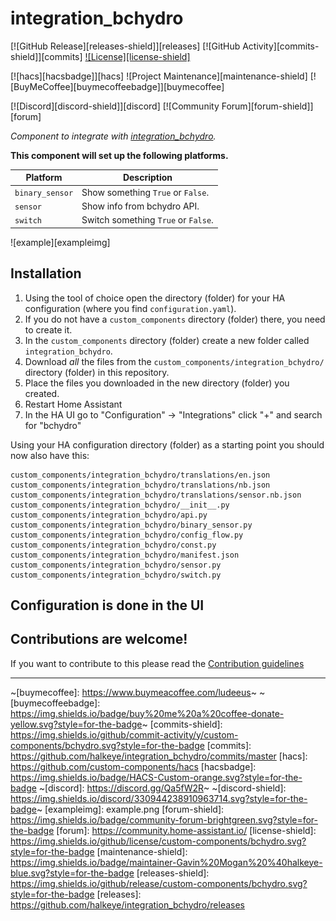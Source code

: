 # integration_bchydro

[![GitHub Release][releases-shield]][releases]
[![GitHub Activity][commits-shield]][commits]
[![License][license-shield]](LICENSE)

[![hacs][hacsbadge]][hacs]
![Project Maintenance][maintenance-shield]
[![BuyMeCoffee][buymecoffeebadge]][buymecoffee]

[![Discord][discord-shield]][discord]
[![Community Forum][forum-shield]][forum]

_Component to integrate with [integration_bchydro][integration_bchydro]._

**This component will set up the following platforms.**

Platform | Description
-- | --
`binary_sensor` | Show something `True` or `False`.
`sensor` | Show info from bchydro API.
`switch` | Switch something `True` or `False`.

![example][exampleimg]

## Installation

1. Using the tool of choice open the directory (folder) for your HA configuration (where you find `configuration.yaml`).
2. If you do not have a `custom_components` directory (folder) there, you need to create it.
3. In the `custom_components` directory (folder) create a new folder called `integration_bchydro`.
4. Download _all_ the files from the `custom_components/integration_bchydro/` directory (folder) in this repository.
5. Place the files you downloaded in the new directory (folder) you created.
6. Restart Home Assistant
7. In the HA UI go to "Configuration" -> "Integrations" click "+" and search for "bchydro"

Using your HA configuration directory (folder) as a starting point you should now also have this:

```text
custom_components/integration_bchydro/translations/en.json
custom_components/integration_bchydro/translations/nb.json
custom_components/integration_bchydro/translations/sensor.nb.json
custom_components/integration_bchydro/__init__.py
custom_components/integration_bchydro/api.py
custom_components/integration_bchydro/binary_sensor.py
custom_components/integration_bchydro/config_flow.py
custom_components/integration_bchydro/const.py
custom_components/integration_bchydro/manifest.json
custom_components/integration_bchydro/sensor.py
custom_components/integration_bchydro/switch.py
```

## Configuration is done in the UI

<!---->

## Contributions are welcome!

If you want to contribute to this please read the [Contribution guidelines](CONTRIBUTING.md)

***

[integration_bchydro]: https://github.com/halkeye/integration_bchydro
~[buymecoffee]: https://www.buymeacoffee.com/ludeeus~
~[buymecoffeebadge]: https://img.shields.io/badge/buy%20me%20a%20coffee-donate-yellow.svg?style=for-the-badge~
[commits-shield]: https://img.shields.io/github/commit-activity/y/custom-components/bchydro.svg?style=for-the-badge
[commits]: https://github.com/halkeye/integration_bchydro/commits/master
[hacs]: https://github.com/custom-components/hacs
[hacsbadge]: https://img.shields.io/badge/HACS-Custom-orange.svg?style=for-the-badge
~[discord]: https://discord.gg/Qa5fW2R~
~[discord-shield]: https://img.shields.io/discord/330944238910963714.svg?style=for-the-badge~
[exampleimg]: example.png
[forum-shield]: https://img.shields.io/badge/community-forum-brightgreen.svg?style=for-the-badge
[forum]: https://community.home-assistant.io/
[license-shield]: https://img.shields.io/github/license/custom-components/bchydro.svg?style=for-the-badge
[maintenance-shield]: https://img.shields.io/badge/maintainer-Gavin%20Mogan%20%40halkeye-blue.svg?style=for-the-badge
[releases-shield]: https://img.shields.io/github/release/custom-components/bchydro.svg?style=for-the-badge
[releases]: https://github.com/halkeye/integration_bchydro/releases
